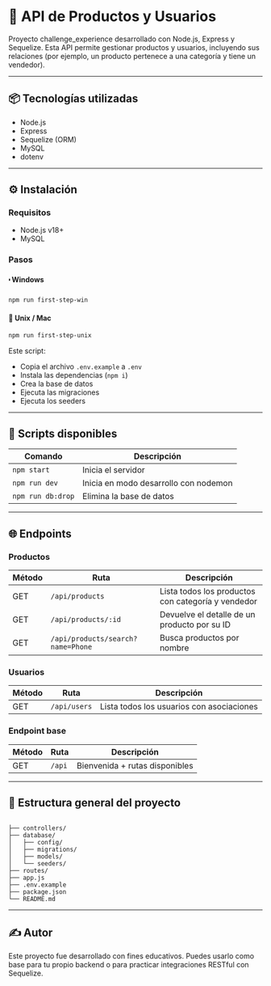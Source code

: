 # 💼 API de Productos y Usuarios

Proyecto challenge_experience desarrollado con Node.js, Express y Sequelize. Esta API permite gestionar productos y usuarios, incluyendo sus relaciones (por ejemplo, un producto pertenece a una categoría y tiene un vendedor).

---

## 📦 Tecnologías utilizadas

- Node.js
- Express
- Sequelize (ORM)
- MySQL
- dotenv

---

## ⚙️ Instalación

### Requisitos

- Node.js v18+
- MySQL

### Pasos

#### 🢟 Windows

```bash
npm run first-step-win
```

#### 🐧 Unix / Mac

```bash
npm run first-step-unix
```

Este script:

- Copia el archivo `.env.example` a `.env`
- Instala las dependencias (`npm i`)
- Crea la base de datos
- Ejecuta las migraciones
- Ejecuta los seeders

---

## 🚀 Scripts disponibles

| Comando           | Descripción                           |
| ----------------- | ------------------------------------- |
| `npm start`       | Inicia el servidor                    |
| `npm run dev`     | Inicia en modo desarrollo con nodemon |
| `npm run db:drop` | Elimina la base de datos              |

---

## 🌐 Endpoints

### Productos

| Método | Ruta                              | Descripción                                        |
| ------ | --------------------------------- | -------------------------------------------------- |
| GET    | `/api/products`                   | Lista todos los productos con categoría y vendedor |
| GET    | `/api/products/:id`               | Devuelve el detalle de un producto por su ID       |
| GET    | `/api/products/search?name=Phone` | Busca productos por nombre                         |

### Usuarios

| Método | Ruta         | Descripción                               |
| ------ | ------------ | ----------------------------------------- |
| GET    | `/api/users` | Lista todos los usuarios con asociaciones |

### Endpoint base

| Método | Ruta   | Descripción                    |
| ------ | ------ | ------------------------------ |
| GET    | `/api` | Bienvenida + rutas disponibles |

---

## 📄 Estructura general del proyecto

```

├── controllers/
├── database/
│   ├── config/
│   ├── migrations/
│   ├── models/
│   └── seeders/
├── routes/
├── app.js
├── .env.example
├── package.json
└── README.md
```

---

## ✍️ Autor

Este proyecto fue desarrollado con fines educativos. Puedes usarlo como base para tu propio backend o para practicar integraciones RESTful con Sequelize.

